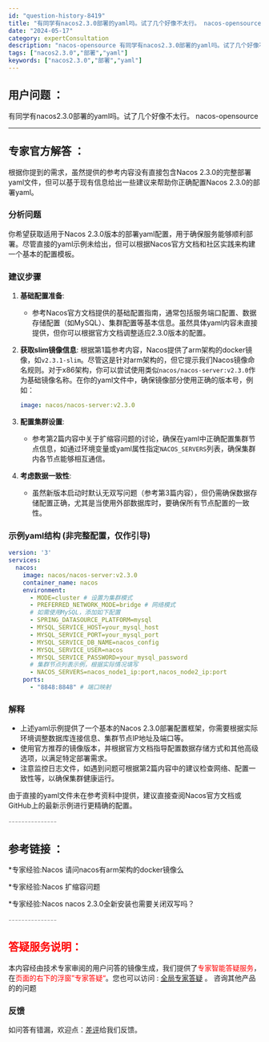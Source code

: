 ```yaml
---
id: "question-history-8419"
title: "有同学有nacos2.3.0部署的yaml吗。试了几个好像不太行。 nacos-opensource"
date: "2024-05-17"
category: expertConsultation
description: "nacos-opensource 有同学有nacos2.3.0部署的yaml吗。试了几个好像不太行。"
tags: ["nacos2.3.0","部署","yaml"]
keywords: ["nacos2.3.0","部署","yaml"]
---
```


## 用户问题 ： 
 有同学有nacos2.3.0部署的yaml吗。试了几个好像不太行。 nacos-opensource 

---------------
## 专家官方解答 ：

根据你提到的需求，虽然提供的参考内容没有直接包含Nacos 2.3.0的完整部署yaml文件，但可以基于现有信息给出一些建议来帮助你正确配置Nacos 2.3.0的部署yaml。

### 分析问题

你希望获取适用于Nacos 2.3.0版本的部署yaml配置，用于确保服务能够顺利部署。尽管直接的yaml示例未给出，但可以根据Nacos官方文档和社区实践来构建一个基本的配置模板。

### 建议步骤

1. **基础配置准备**:
   - 参考Nacos官方文档提供的基础配置指南，通常包括服务端口配置、数据存储配置（如MySQL）、集群配置等基本信息。虽然具体yaml内容未直接提供，但你可以根据官方文档调整适应2.3.0版本的配置。

2. **获取slim镜像信息**:
   根据第1篇参考内容，Nacos提供了arm架构的docker镜像，如`v2.3.1-slim`。尽管这是针对arm架构的，但它提示我们Nacos镜像命名规则。对于x86架构，你可以尝试使用类似`nacos/nacos-server:v2.3.0`作为基础镜像名称。在你的yaml文件中，确保镜像部分使用正确的版本号，例如：
   ```yaml
   image: nacos/nacos-server:v2.3.0
   ```

3. **配置集群设置**:
   - 参考第2篇内容中关于扩缩容问题的讨论，确保在yaml中正确配置集群节点信息，如通过环境变量或yaml属性指定`NACOS_SERVERS`列表，确保集群内各节点能够相互通信。

4. **考虑数据一致性**:
   - 虽然新版本启动时默认无双写问题（参考第3篇内容），但仍需确保数据存储配置正确，尤其是当使用外部数据库时，要确保所有节点配置的一致性。

### 示例yaml结构 (非完整配置，仅作引导)

```yaml
version: '3'
services:
  nacos:
    image: nacos/nacos-server:v2.3.0
    container_name: nacos
    environment:
      - MODE=cluster # 设置为集群模式
      - PREFERRED_NETWORK_MODE=bridge # 网络模式
      # 如需使用MySQL，添加如下配置
      - SPRING_DATASOURCE_PLATFORM=mysql
      - MYSQL_SERVICE_HOST=your_mysql_host
      - MYSQL_SERVICE_PORT=your_mysql_port
      - MYSQL_SERVICE_DB_NAME=nacos_config
      - MYSQL_SERVICE_USER=nacos
      - MYSQL_SERVICE_PASSWORD=your_mysql_password
      # 集群节点列表示例，根据实际情况填写
      - NACOS_SERVERS=nacos_node1_ip:port,nacos_node2_ip:port
    ports:
      - "8848:8848" # 端口映射
```

### 解释

- 上述yaml示例提供了一个基本的Nacos 2.3.0部署配置框架，你需要根据实际环境调整数据库连接信息、集群节点IP地址及端口等。
- 使用官方推荐的镜像版本，并根据官方文档指导配置数据存储方式和其他高级选项，以满足特定部署需求。
- 注意监控日志文件，如遇到问题可根据第2篇内容中的建议检查网络、配置一致性等，以确保集群健康运行。

由于直接的yaml文件未在参考资料中提供，建议直接查阅Nacos官方文档或GitHub上的最新示例进行更精确的配置。


<font color="#949494">---------------</font> 


## 参考链接 ：

*专家经验:Nacos 请问nacos有arm架构的docker镜像么 
 
 *专家经验:Nacos 扩缩容问题 
 
 *专家经验:Nacos nacos 2.3.0全新安装也需要关闭双写吗？ 


 <font color="#949494">---------------</font> 
 


## <font color="#FF0000">答疑服务说明：</font> 

本内容经由技术专家审阅的用户问答的镜像生成，我们提供了<font color="#FF0000">专家智能答疑服务</font>，在<font color="#FF0000">页面的右下的浮窗”专家答疑“</font>。您也可以访问 : [全局专家答疑](https://opensource.alibaba.com/chatBot) 。 咨询其他产品的的问题

### 反馈
如问答有错漏，欢迎点：[差评](https://ai.nacos.io/user/feedbackByEnhancerGradePOJOID?enhancerGradePOJOId=13641)给我们反馈。

